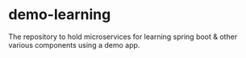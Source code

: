 # demo-learning
The repository to hold microservices for learning spring boot &amp; other various components using a demo app.
